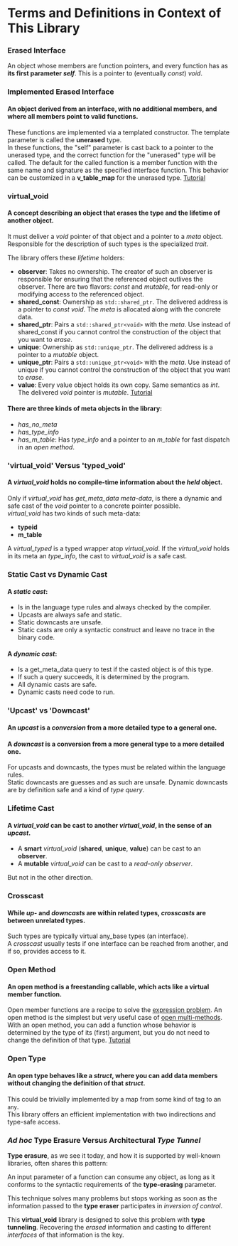# Terms and Definitions in Context of This Library

### Erased Interface
An object whose members are function pointers, and every function has as **its first parameter *self***. This is a pointer to (eventually *const*) *void*.

### Implemented Erased Interface
#### An object derived from an interface, with no additional members, and where all members point to valid functions.

These functions are implemented via a templated constructor. The template parameter is called the **unerased** type.  
In these functions, the "self" parameter is cast back to a pointer to the unerased type, and the correct function for the "unerased" type will be called. The default for the called function is a member function with the same name and signature as the specified interface function. This behavior can be customized in a **v_table_map** for the unerased type. [Tutorial](/tutorials/tutorial__30.md)

### virtual_void
#### A concept describing an object that **erases** the **type** and the **lifetime** of **another** object.

It must deliver a *void* pointer of that object and a pointer to a *meta* object.  
Responsible for the description of such types is the specialized *trait*.  

The library offers these *lifetime* holders:
- **observer**: Takes no ownership. The creator of such an observer is responsible for ensuring that the referenced object outlives the observer. There are two flavors: *const* and *mutable*, for read-only or modifying access to the referenced object.
- **shared_const**: Ownership as `std::shared_ptr`. The delivered address is a pointer to *const void*. The *meta* is allocated along with the concrete data.
- **shared_ptr**: Pairs a `std::shared_ptr<void>` with the *meta*. Use instead of shared_const if you cannot control the construction of the object that you want to *erase*.
- **unique**: Ownership as `std::unique_ptr`. The delivered address is a pointer to a *mutable* object.
- **unique_ptr**: Pairs a `std::unique_ptr<void>` with the *meta*. Use instead of unique if you cannot control the construction of the object that you want to *erase*.
- **value**: Every value object holds its own copy. Same semantics as *int*. The delivered *void* pointer is *mutable*. [Tutorial](/tutorials/tutorial___1.md/#t1)

#### There are three kinds of meta objects in the library:
- *has_no_meta*
- *has_type_info*
- *has_m_table*: Has *type_info* and a pointer to an *m_table* for fast dispatch in an *open method*.

### 'virtual_void' Versus 'typed_void'
#### A *virtual_void* holds no compile-time information about the *held* object.

Only if *virtual_void* has *get_meta_data meta-data*, is there a dynamic and safe cast of the *void* pointer to a concrete pointer possible.  
*virtual_void* has two kinds of such meta-data:
- **typeid**
- **m_table**

A *virtual_typed* is a typed wrapper atop *virtual_void*. If the *virtual_void* holds in its meta an *type_info*, the cast to *virtual_void* is a safe cast.

### Static Cast vs Dynamic Cast
#### A *static cast*:
  - Is in the language type rules and always checked by the compiler.
  - Upcasts are always safe and static.
  - Static downcasts are unsafe.
  - Static casts are only a syntactic construct and leave no trace in the binary code.

#### A *dynamic cast*:
  - Is a get_meta_data query to test if the casted object is of this type.
  - If such a query succeeds, it is determined by the program.
  - All dynamic casts are safe.
  - Dynamic casts need code to run.

### 'Upcast' vs 'Downcast'
#### An *upcast* is a *conversion* from a more detailed type to a general one.

#### A *downcast* is a conversion from a more general type to a more detailed one.

For upcasts and downcasts, the types must be related within the language rules.  
Static downcasts are guesses and as such are unsafe. Dynamic downcasts are by definition safe and a kind of *type query*.

### Lifetime Cast
#### A *virtual_void* can be cast to another *virtual_void*, in the sense of an *upcast*.

- A **smart** *virtual_void* (**shared**, **unique**, **value**) can be cast to an **observer**.
- A **mutable** *virtual_void* can be cast to a *read-only observer*.

But not in the other direction.

### Crosscast
#### While *up-* and *downcasts* are within related types, *crosscasts* are between unrelated types.

Such types are typically virtual any_base types (an interface).  
A *crosscast* usually tests if one interface can be reached from another, and if so, provides access to it.

### Open Method
#### An **open method** is a freestanding callable, which acts like a virtual member function.

Open member functions are a recipe to solve the [expression problem]. An open method is the simplest but very useful case of [open multi-methods]. With an open method, you can add a function whose behavior is determined by the type of its (first) argument, but you do not need to change the definition of that type. [Tutorial](/tutorials/tutorial___1.md/#t2)

### Open Type
#### An **open type** behaves like a *struct*, where you can add data members without changing the definition of that *struct*.

This could be trivially implemented by a map from some kind of tag to an `any`.  
This library offers an efficient implementation with two indirections and type-safe access.

### *Ad hoc* Type Erasure Versus Architectural *Type Tunnel*
**Type erasure**, as we see it today, and how it is supported by well-known libraries, often shares this pattern:

An input parameter of a function can consume any object, as long as it conforms to the syntactic requirements of the **type-erasing** parameter.

This technique solves many problems but stops working as soon as the information passed to the **type eraser** participates in *inversion of control*.

This **virtual_void** library is designed to solve this problem with **type tunneling**. Recovering the *erased* information and casting to different *interfaces* of that information is the key.

[expression problem]: https://en.wikipedia.org/wiki/Expression_problem  
[open multi-methods]: https://en.wikipedia.org/wiki/Multiple_dispatch
